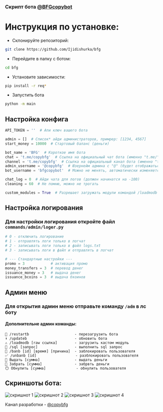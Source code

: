 ### Скрипт бота [@BFGcopybot](https://t.me/BFGcopybot)

# Инструкция по установке:
- Склонируйте репозиторий:
```bash
git clone https://github.com/Ijidishurka/bfg
```

- Перейдите в папку с ботом:
```bash
cd bfg
```

- Установите зависимости:
```bash
pip install -r req*
```

- Запустить бота
```bash
python -m main
```

## Настройка конфига

```python
API_TOKEN = ''  # Апи ключ вашего бота

admin = []  # Список* айди администраторов, примрер: [1234, 4567]
start_money = 10000  # Стартовый баланс (деньги)

bot_name = 'BFG'  # Короткое имя бота
chat = 't.me/copybfg'  # Ссылка на официальный чат бота (именно "t.me/", НЕ "https://t.me/", "@")
channel = 't.me/copybfg'  # Ссылка на официальный канал бота (именно "t.me/", НЕ "https://t.me/", "@")
admin_username = '@copybfg'  # Юзернейм админа с "@" (будет отображаться в донате)
bot_username = 'bfgcopybot'  # Можно не менять, автоматически изменяется при запуске

chat_log = 0  # Айди чата для логов (должен начинатся на -100)
cleaning = 60  # Не помню, можно не трогать

custom_modules = True  # Разрешает загружать модули командой /loadmodb
```

## Настройка логирования
### Для настройки логирования откройте файл `commands/admin/loger.py`

```python
# 0 - отключить логирование
# 1 - отправлять логи только в логчат
# 2 - записывать логи только в файл logs.txt
# 3 - записывать логи в файл и отправлять в логчат

# --- Стандартные настройки ---
promo = 3            # активация промо
money_transfers = 3  # перевод денег
issuance_money = 3   # выдача денег
issuance_bcoins = 3  # выдача бкоинов
```

## Админ меню
### Для открытия админ меню отправьте команду `/adm` в лс боту
#### Дополнительне админ команды:
```commandline
🔄 /restartb                     - перезагрузить бота
⬆️ /updateb                      - обновить бота
⚠️ /loadmodb [raw ссылка]        - загрузить кастом модуль
🚀 /sql [запрос]                 - выполнить sql запрос
📛 /banb [id] [время] [причина]  - заблокировать пользователя
✅ /unbanb [id]                  - разблокировать пользователя
🎩 Выдать [сумма]                - выдать деньги
🐙 Забрать [сумма]               - забрвть деньги
😶 Обнулить [сумма]              - обнулить пользователя
```

## Скриншоты бота:
![скришнот 1](https://te.legra.ph/file/385ffe85ba0296df9e3c0.jpg)
![скришнот 2](https://te.legra.ph/file/55629cbac5fe97ebb3125.jpg)
![скришнот 3](https://te.legra.ph/file/177aed4921e23b90507a3.jpg)
![скришнот 4](https://te.legra.ph/file/7d1b946fec2dcb89a6556.jpg)

Канал разработки - [@copybfg](https://t.me/copybfg)
